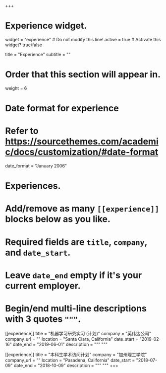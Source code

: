 +++
# Experience widget.
widget = "experience"  # Do not modify this line!
active = true  # Activate this widget? true/false

title = "Experience"
subtitle = ""

# Order that this section will appear in.
weight = 6

# Date format for experience
#   Refer to https://sourcethemes.com/academic/docs/customization/#date-format
date_format = "January 2006"

# Experiences.
#   Add/remove as many `[[experience]]` blocks below as you like.
#   Required fields are `title`, `company`, and `date_start`.
#   Leave `date_end` empty if it's your current employer.
#   Begin/end multi-line descriptions with 3 quotes `"""`.

[[experience]]
  title = "机器学习研究实习 (计划)"
  company = "英伟达公司"
  company_url = ""
  location = "Santa Clara, California"
  date_start = "2019-02-16"
  date_end = "2019-06-01"
  description = """
  """

[[experience]]
  title = "本科生学术访问计划"
  company = "加州理工学院"
  company_url = ""
  location = "Pasadena, California"
  date_start = "2018-07-09"
  date_end = "2018-10-09"
  description = """
  """
+++
